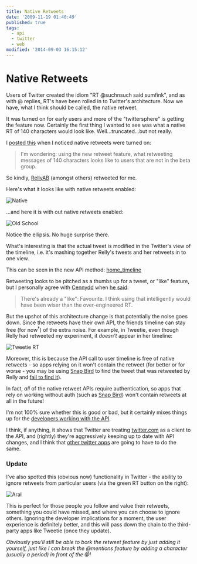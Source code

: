 ```yaml
---
title: Native Retweets
date: '2009-11-19 01:40:49'
published: true
tags:
  - api
  - twitter
  - web
modified: '2014-09-03 16:15:12'
---
```

# Native Retweets

Users of Twitter created the idiom "RT @suchnsuch said sumfink", and as with @ replies, RT's have been rolled in to Twitter's architecture.  Now we have, what I think should be called, the native retweet.

It was turned on for early users and more of the "twittersphere" is getting the feature now.  Certainly the first thing I wanted to see was what a native RT of 140 characters would look like. Well...truncated...but not really.

<!--more-->

I [posted this](http://twitter.com/rem/status/5841873578) when I noticed native retweets were turned on:

> I'm wondering: using the new retweet feature, what retweeting messages of 140 characters looks like to users that are not in the beta group.

So kindly, [RellyAB](http://twitter.com/rellyab) (amongst others) retweeted for me.

Here's what it looks like with native retweets enabled:

![Native](http://remysharp.com/images/native.png)

...and here it is with out native retweets enabled:

![Old School](http://remysharp.com/images/oldschool.png)

Notice the ellipsis. No huge surprise there.

What's interesting is that the actual tweet is modified in the Twitter's view of the timeline, i.e. it's mashing together Relly's tweets and her retweets in to one view.

This can be seen in the new API method: [home\_timeline](http://apiwiki.twitter.com/Twitter-REST-API-Method%3A-statuses-home_timeline)

Retweeting looks to be pitched as a thumbs up for a tweet, or "like" feature, but I personally agree with [Cennydd](http://twitter.com/cennydd) when [he said](http://twitter.com/Cennydd/status/5841743636):

> There's already a "like": Favourite. I think using that intelligently would have been wiser than the over-engineered RT.

But the upshot of this architecture change is that potentially the noise goes down.  Since the retweets have their own API, the friends timeline can stay free (for now<sup>&dagger;</sup>) of the extra noise.  For example, in Tweetie, even though Relly had retweeted my experiment, it *doesn't* appear in her timeline:

![Tweetie RT](http://remysharp.com/images/tweetie.png)

Moreover, this is because the API call to user timeline is free of native retweets - so apps relying on it won't contain the retweet (for better or for worse - you may be using [Snap Bird](http://snapbird.org) to find the tweet that was retweeted by Relly and [fail to find it](http://snapbird.org/rellyab/140)).  

In fact, *all* of the native retweet APIs require authentication, so apps that rely on working without auth (such as [Snap Bird](http://snapbird.org)) won't contain retweets at all in the future!  

I'm not 100% sure whether this is good or bad, but it certainly mixes things up for the [developers working with the API](http://twitter.com/nuxnix/uk-twitterati).

I think, if anything, it shows that Twitter are treating [twitter.com](http://twitter.com) as a client to the API, and (rightly) they're aggressively keeping up to date with API changes, and I think that [other twitter apps](http://www.atebits.com/tweetie-mac/) are going to have to do the same.

### Update

I've also spotted this (obvious now) functionality in Twitter - the ability to ignore retweets from particular users (via the green RT button on the right):

![Aral](http://remysharp.com/images/aral.png)

This is perfect for those people you follow and value their retweets, something you could have missed, and where you can choose to ignore others. Ignoring the developer implications for a moment, the user experience is definitely better, and this will pass down the chain to the third-party apps like Tweetie (once they update).

<em>Obviously you'll still be able to bork the retweet feature by just adding it yourself, just like I can break the @mentions feature by adding a character (usually a period) in front of the @!</em>
